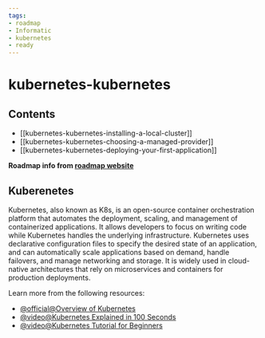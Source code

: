 ```yaml
---
tags:
- roadmap
- Informatic
- kubernetes
- ready
---
```


# kubernetes-kubernetes

## Contents

- [[kubernetes-kubernetes-installing-a-local-cluster]]
- [[kubernetes-kubernetes-choosing-a-managed-provider]]
- [[kubernetes-kubernetes-deploying-your-first-application]]

__Roadmap info from [roadmap website](https://roadmap.sh/kubernetes/kubernetes)__

## Kuberenetes


Kubernetes, also known as K8s, is an open-source container orchestration platform that automates the deployment, scaling, and management of containerized applications. It allows developers to focus on writing code while Kubernetes handles the underlying infrastructure. Kubernetes uses declarative configuration files to specify the desired state of an application, and can automatically scale applications based on demand, handle failovers, and manage networking and storage. It is widely used in cloud-native architectures that rely on microservices and containers for production deployments.


Learn more from the following resources:


* [@official@Overview of Kubernetes](https://kubernetes.io/docs/concepts/overview/)
* [@video@Kubernetes Explained in 100 Seconds](https://www.youtube.com/watch?v=PziYflu8cB8)
* [@video@Kubernetes Tutorial for Beginners](https://www.youtube.com/watch?v=X48VuDVv0do&t=1s)
